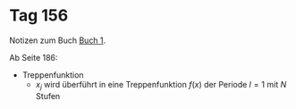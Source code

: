 # Tag 156

Notizen zum Buch [Buch 1](../Buch1.md).

Ab Seite 186:
* Treppenfunktion
    * $x_{j}$ wird überführt in eine Treppenfunktion $f(x)$ der Periode $l = 1$ mit $N$ Stufen
